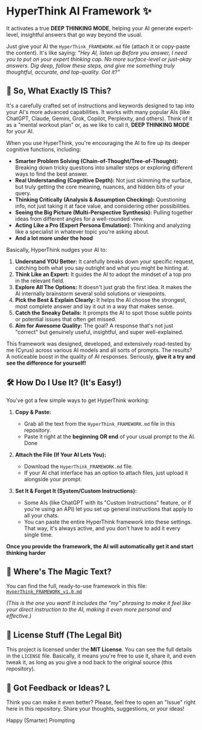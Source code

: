 # HyperThink AI Framework ✨
It activates a true **DEEP THINKING MODE**, helping your AI generate expert-level, insightful answers that go way beyond the usual.

Just give your AI the `HyperThink_FRAMEWORK.md` file (attach it or copy-paste the content). It's like saying:
*"Hey AI, listen up Before you answer, I need you to put on your expert thinking cap. No more surface-level or just-okay answers. Dig deep, follow these steps, and give me something truly thoughtful, accurate, and top-quality. Got it?"*

## 🤔 So, What Exactly IS This?

It's a carefully crafted set of instructions and keywords designed to tap into your AI's more advanced capabilities. It works with many popular AIs (like ChatGPT, Claude, Gemini, Grok, Copilot, Perplexity, and others). Think of it as a "mental workout plan" or, as we like to call it, **DEEP THINKING MODE** for your AI.

When you use HyperThink, you're encouraging the AI to fire up its deeper cognitive functions, including:

*   **Smarter Problem Solving (Chain-of-Thought/Tree-of-Thought):** Breaking down tricky questions into smaller steps or exploring different ways to find the best answer.
*   **Real Understanding (Cognitive Depth):** Not just skimming the surface, but truly getting the core meaning, nuances, and hidden bits of your query.
*   **Thinking Critically (Analysis & Assumption Checking):** Questioning info, not just taking it at face value, and considering other possibilities.
*   **Seeing the Big Picture (Multi-Perspective Synthesis):** Pulling together ideas from different angles for a well-rounded view.
*   **Acting Like a Pro (Expert Persona Emulation):** Thinking and analyzing like a specialist in whatever topic you're asking about.
*   **And a lot more under the hood**

Basically, HyperThink nudges your AI to:

1.  **Understand YOU Better:** It carefully breaks down *your* specific request, catching both what you say outright and what you might be hinting at.
2.  **Think Like an Expert:** It guides the AI to adopt the mindset of a top pro in the relevant field.
3.  **Explore All The Options:** It doesn't just grab the first idea. It makes the AI internally brainstorm several solid solutions or viewpoints.
4.  **Pick the Best & Explain Clearly:** It helps the AI choose the strongest, most complete answer and lay it out in a way that makes sense.
5.  **Catch the Sneaky Details:** It prompts the AI to spot those subtle points or potential issues that often get missed.
6.  **Aim for Awesome Quality:** The goal? A response that's not just "correct" but genuinely useful, insightful, and super well-explained.

This framework was designed, developed, and extensively road-tested by me (Cyrus) across various AI models and all sorts of prompts. The results? A noticeable boost in the quality of AI responses. Seriously, **give it a try and see the difference for yourself!**

## 🛠️ How Do I Use It? (It's Easy!)

You've got a few simple ways to get HyperThink working:

1.  **Copy & Paste:**
    *   Grab all the text from the `HyperThink_FRAMEWORK.md` file in this repository.
    *   Paste it right at the **beginning OR end** of your usual prompt to the AI. Done

2.  **Attach the File (If Your AI Lets You):**
    *   Download the `HyperThink_FRAMEWORK.md` file.
    *   If your AI chat interface has an option to attach files, just upload it alongside your prompt.

3.  **Set It & Forget It (System/Custom Instructions):**
    *   Some AIs (like ChatGPT with its "Custom Instructions" feature, or if you're using an API) let you set up general instructions that apply to all your chats.
    *   You can paste the entire HyperThink framework into these settings. That way, it's always active, and you don't have to add it every single time.

**Once you provide the framework, the AI will automatically get it and start thinking harder**

## 📜 Where's The Magic Text?

You can find the full, ready-to-use framework in this file:
[`HyperThink_FRAMEWORK_v1.0.md`](HyperThink_FRAMEWORK_v1.0.md)

*(This is the one you want! It includes the "my" phrasing to make it feel like your direct instruction to the AI, making it even more personal and effective.)*

## 📄 License Stuff (The Legal Bit)
This project is licensed under the **MIT License**. You can see the full details in the `LICENSE` file.
Basically, it means you're free to use it, share it, and even tweak it, as long as you give a nod back to the original source (this repository).

## 🙌 Got Feedback or Ideas? L
Think you can make it even better? 
Please, feel free to open an "Issue" right here in this repository. Share your thoughts, suggestions, or your ideas!

Happy (Smarter) Prompting
